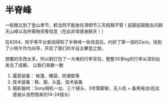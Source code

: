 # 半脊峰

一眨眼又到了登山季节，鹤当然不能放任清明节三天假期不管！屁颠屁颠跑去问耕天山峰以及所需物资等信息（在此非常感谢耕天！）

在8264、知乎等平台查阅得知了半脊峰一些信息后，约好了第一浪的Zack。找到了小牦牛作为向导，开启了我们的半自主攀登之旅。

想要的东西太多，所以鹤打包了一大堆的行李背包，整整30多kg的行李从深圳出发去了成都。
让我们来数一数
1. 露营装备： 帐篷、睡袋、防潮垫等
2. 技术装备：鞋、服、头盔、技术装备
3. 摄影器材：Sony相机一台、三个镜头、3号管脚架、无人机 + 备用电池(在此感谢从浩然借来的14-24镜头)